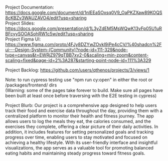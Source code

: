 Project Documentation: https://docs.google.com/document/d/1nIEEaSOxsq0V9_OaPKZXaw89KOQS8cKBZv3WAUZAVO4/edit?usp=sharing <br />
Project Slides: https://docs.google.com/presentation/d/1L3yZdEM5MsWQwK13vFp05U1uRBFcyySOOASohRW1c5w/edit?usp=sharing <br />
Project Figma UI: https://www.figma.com/proto/4FJy8DZYwZOvkl9iPe4cCV/%40shadcn%2Fui---Design-System-(Community)?node-id=111-329&node-type=canvas&t=EWRjZ979qTBB7xy2-0&scaling=min-zoom&content-scaling=fixed&page-id=2%3A287&starting-point-node-id=111%3A329 <br />

Project Backlog: https://github.com/users/qthenos/projects/3/views/1 <br />

Note: to run cypress testing use "npm run cy:open" in either the root or /packages/frontend/ dirs <br />
(Warning: some of the pages take forever to build. Make sure all pages have been built at least once before traversing with the E2E testing in cypress) <br />

Project Blurb: Our project is a comprehensive app designed to help users track their food and exercise data throughout the day, providing them with a centralized platform 
to monitor their health and fitness journey. The app allows users to log the meals they eat, the calories consumed, and the exercises they complete, offering a clear 
picture of their daily activities. In addition, it includes features for setting personalized goals and tracking progress over time, enabling users to stay motivated and 
focused on achieving a healthy lifestyle. With its user-friendly interface and insightful visualizations, the app serves as a valuable tool for promoting balanced eating 
habits and maintaining steady progress toward fitness goals.

